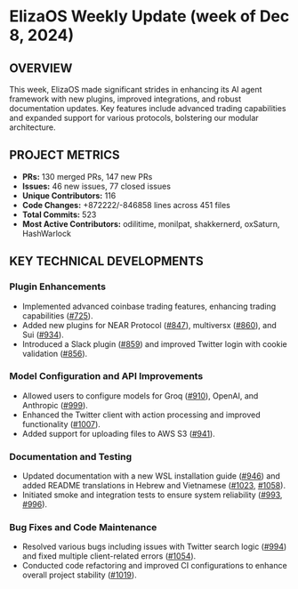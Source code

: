 # ElizaOS Weekly Update (week of Dec 8, 2024)

## OVERVIEW 
This week, ElizaOS made significant strides in enhancing its AI agent framework with new plugins, improved integrations, and robust documentation updates. Key features include advanced trading capabilities and expanded support for various protocols, bolstering our modular architecture.

## PROJECT METRICS
- **PRs:** 130 merged PRs, 147 new PRs
- **Issues:** 46 new issues, 77 closed issues
- **Unique Contributors:** 116
- **Code Changes:** +872222/-846858 lines across 451 files
- **Total Commits:** 523
- **Most Active Contributors:** odilitime, monilpat, shakkernerd, oxSaturn, HashWarlock

## KEY TECHNICAL DEVELOPMENTS

### Plugin Enhancements
- Implemented advanced coinbase trading features, enhancing trading capabilities ([#725](https://github.com/elizaos/eliza/pull/725)).
- Added new plugins for NEAR Protocol ([#847](https://github.com/elizaos/eliza/pull/847)), multiversx ([#860](https://github.com/elizaos/eliza/pull/860)), and Sui ([#934](https://github.com/elizaos/eliza/pull/934)).
- Introduced a Slack plugin ([#859](https://github.com/elizaos/eliza/pull/859)) and improved Twitter login with cookie validation ([#856](https://github.com/elizaos/eliza/pull/856)).

### Model Configuration and API Improvements
- Allowed users to configure models for Groq ([#910](https://github.com/elizaos/eliza/pull/910)), OpenAI, and Anthropic ([#999](https://github.com/elizaos/eliza/pull/999)).
- Enhanced the Twitter client with action processing and improved functionality ([#1007](https://github.com/elizaos/eliza/pull/1007)).
- Added support for uploading files to AWS S3 ([#941](https://github.com/elizaos/eliza/pull/941)).

### Documentation and Testing
- Updated documentation with a new WSL installation guide ([#946](https://github.com/elizaos/eliza/pull/946)) and added README translations in Hebrew and Vietnamese ([#1023](https://github.com/elizaos/eliza/pull/1023), [#1058](https://github.com/elizaos/eliza/pull/1058)).
- Initiated smoke and integration tests to ensure system reliability ([#993](https://github.com/elizaos/eliza/pull/993), [#996](https://github.com/elizaos/eliza/pull/996)).

### Bug Fixes and Code Maintenance
- Resolved various bugs including issues with Twitter search logic ([#994](https://github.com/elizaos/eliza/pull/994)) and fixed multiple client-related errors ([#1054](https://github.com/elizaos/eliza/pull/1054)).
- Conducted code refactoring and improved CI configurations to enhance overall project stability ([#1019](https://github.com/elizaos/eliza/pull/1019)).